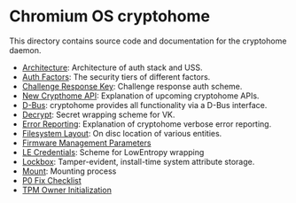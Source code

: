 # Chromium OS cryptohome

This directory contains source code and documentation for the cryptohome
daemon.

*   [Architecture]: Architecture of auth stack and USS.
*   [Auth Factors]: The security tiers of different factors.
*   [Challenge Response Key]: Challenge response auth scheme.
*   [New Crypthome API]: Explanation of upcoming cryptohome APIs.
*   [D-Bus]: cryptohome provides all functionality via a D-Bus interface.
*   [Decrypt]: Secret wrapping scheme for VK.
*   [Error Reporting]: Explanation of cryptohome verbose error reporting.
*   [Filesystem Layout]: On disc location of various entities.
*   [Firmware Management Parameters]
*   [LE Credentials]: Scheme for LowEntropy wrapping
*   [Lockbox]: Tamper-evident, install-time system attribute storage.
*   [Mount]: Mounting process
*   [P0 Fix Checklist]
*   [TPM Owner Initialization]

[Architecture]: ./docs/architecture.md
[Auth Factors]: ./docs/factors.md
[Challenge Response Key]: ./docs/challenge_response_key.md
[New Crypthome API]: ./docs/cryptohome_modernization_apis.md
[D-Bus]: ./docs/dbus.md
[Decrypt]: ./docs/decrypt.md
[Error Reporting]: ./docs/error_reporting.md
[Filesystem Layout]: ./docs/filesystem_layout.md
[Firmware Management Parameters]: ./docs/firmware_management_parameters.md
[LE Credentials]: ./docs/le_credentials.md
[Lockbox]: ./docs/lockbox.md
[Mount]: ./docs/mount.md
[P0 Fix Checklist]: ./docs/p0_fix_checklist.md
[TPM Owner Initialization]: ./docs/tpm.md
